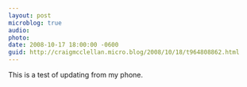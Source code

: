 ```yaml
---
layout: post
microblog: true
audio: 
photo: 
date: 2008-10-17 18:00:00 -0600
guid: http://craigmcclellan.micro.blog/2008/10/18/t964808862.html
---
```

This is a test of updating from my phone.
